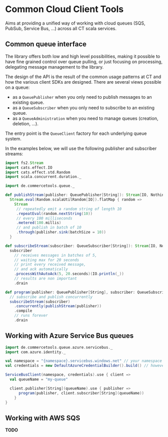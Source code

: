# Common Cloud Client Tools

Aims at providing a unified way of working with cloud queues (SQS, PubSub, Service Bus, ...) across all CT scala services.

## Common queue interface

The library offers both low and high level possibilities, making it possible to have fine grained control over queue pulling, or just focusing on processing, delegating message management to the library.

The design of the API is the result of the common usage patterns at CT and how the various client SDKs are designed.
There are several views possible on a queue:
 - as a `QueuePublisher` when you only need to publish messages to an existing queue.
 - as a `QueueSubscriber` when you only need to subscribe to an existing queue.
 - as a `QueueAdministration` when you need to manage queues (creation, deletion, ...).

The entry point is the `QueueClient` factory for each underlying queue system.

In the examples below, we will use the following publisher and subscriber streams:

```scala mdoc
import fs2.Stream
import cats.effect.IO
import cats.effect.std.Random
import scala.concurrent.duration._

import de.commercetools.queue._

def publishStream(publisher: QueuePublisher[String]): Stream[IO, Nothing] =
  Stream.eval(Random.scalaUtilRandom[IO]).flatMap { random =>
    Stream
     // repeatedly emit a random string of length 10
     .repeatEval(random.nextString(10))
     // every 100 milliseconds
     .metered(100.millis)
     // and publish in batch of 10
     .through(publisher.sink(batchSize = 10))
  }

def subscribeStream(subscriber: QueueSubscriber[String]): Stream[IO, Nothing] =
  subscriber
    // receives messages in batches of 5,
    // waiting max for 20 seconds
    // print every received message,
    // and ack automatically
    .processWithAutoAck(5, 20.seconds)(IO.println(_))
    // results are non important
    .drain

def program(publisher: QueuePublisher[String], subscriber: QueueSubscriber[String]): IO[Unit] =
  // subscribe and publish concurrently
  subscribeStream(subscriber)
    .concurrently(publishStream(publisher))
    .compile
    // runs forever
    .drain
```

## Working with Azure Service Bus queues

```scala mdoc:compile-only
import de.commercetools.queue.azure.servicebus._
import com.azure.identity._

val namespace = "{namespace}.servicebus.windows.net" // your namespace
val credentials = new DefaultAzureCredentialBuilder().build() // however you want to authenticate

ServiceBusClient(namespace, credentials).use { client =>
  val queueName = "my-queue"

  client.publisher[String](queueName).use { publisher =>
      program(publisher, client.subscriber[String](queueName))
    }
}
```

## Working with AWS SQS

**TODO**

```scala mdoc:compile-only
```
